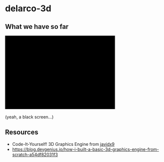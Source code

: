 # delarco-3d

## What we have so far

![Space Invaders](public/screenshots/ss01.png)

(yeah, a black screen...)

## Resources
* Code-It-Yourself! 3D Graphics Engine from [javidx9](https://www.youtube.com/@javidx9)
* https://blog.devgenius.io/how-i-built-a-basic-3d-graphics-engine-from-scratch-a54df82031f3
